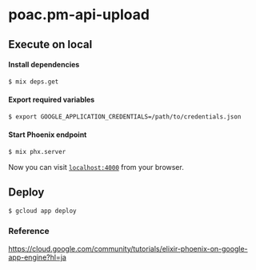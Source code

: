 # poac.pm-api-upload
## Execute on local

#### Install dependencies
```bash
$ mix deps.get
```

#### Export required variables
```bash
$ export GOOGLE_APPLICATION_CREDENTIALS=/path/to/credentials.json
```

#### Start Phoenix endpoint
```bash
$ mix phx.server
```

Now you can visit [`localhost:4000`](http://localhost:4000) from your browser.


## Deploy
```bash
$ gcloud app deploy
```

### Reference
https://cloud.google.com/community/tutorials/elixir-phoenix-on-google-app-engine?hl=ja
